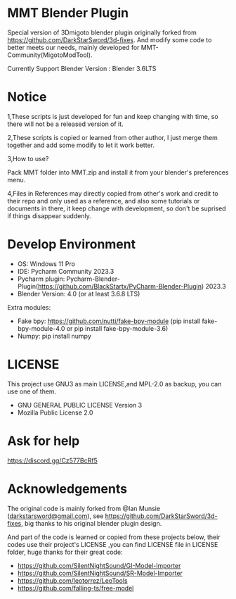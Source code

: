 # MMT Blender Plugin
Special version of 3Dmigoto blender plugin originally forked from https://github.com/DarkStarSword/3d-fixes.
And modify some code to better meets our needs, mainly developed for MMT-Community(MigotoModTool).

Currently Support Blender Version : Blender 3.6LTS

# Notice
1,These scripts is just developed for fun and keep changing with time, so there will not be a released version of it.

2,These scripts is copied or learned from other author, I just merge them together and add some modify to let it work better.

3,How to use?

Pack MMT folder into MMT.zip and install it from your blender's preferences menu.

4,Files in References may directly copied from other's work and credit to their repo and only used as a reference,
and also some tutorials or documents in there, it keep change with development,
so don't be suprised if things disappear suddenly.

# Develop Environment
- OS: Windows 11 Pro
- IDE: Pycharm Community 2023.3
- Pycharm plugin: Pycharm-Blender-Plugin(https://github.com/BlackStartx/PyCharm-Blender-Plugin) 2023.3
- Blender Version: 4.0 (or at least 3.6.8 LTS)

Extra modules: 
- Fake bpy: https://github.com/nutti/fake-bpy-module (pip install fake-bpy-module-4.0 or pip install fake-bpy-module-3.6)
- Numpy: pip install numpy

# LICENSE
This project use GNU3 as main LICENSE,and MPL-2.0 as backup, you can use one of them.
- GNU GENERAL PUBLIC LICENSE Version 3
- Mozilla Public License 2.0

# Ask for help
https://discord.gg/Cz577BcRf5

# Acknowledgements
The original code is mainly forked from @Ian Munsie (darkstarsword@gmail.com),
see https://github.com/DarkStarSword/3d-fixes,
big thanks to his original blender plugin design.

And part of the code is learned or copied from these projects below, 
their codes use their project's LICENSE ,you can find LICENSE file in LICENSE folder,
huge thanks for their great code:
- https://github.com/SilentNightSound/GI-Model-Importer
- https://github.com/SilentNightSound/SR-Model-Importer
- https://github.com/leotorrez/LeoTools
- https://github.com/falling-ts/free-model
